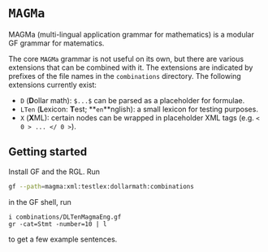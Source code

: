 # `MAGMa`

MAGMa (multi-lingual application grammar for mathematics)
is a modular GF grammar for matematics.

The core `MAGMa` grammar is not useful on its own, but there
are various extensions that can be combined with it.
The extensions are indicated by prefixes of the file names in the `combinations` directory.
The following extensions currently exist:

* `D` (**D**ollar math): `$...$` can be parsed as a placeholder for formulae.
* `LTen` (**L**exicon: **T**est; **`en`**nglish): a small lexicon for testing purposes.
* `X` (**X**ML): certain nodes can be wrapped in placeholder XML tags (e.g. `< 0 > ... </ 0 >`).


## Getting started

Install GF and the RGL.
Run
```bash
gf --path=magma:xml:testlex:dollarmath:combinations
```
in the GF shell, run
```
i combinations/DLTenMagmaEng.gf
gr -cat=Stmt -number=10 | l
```
to get a few example sentences.

